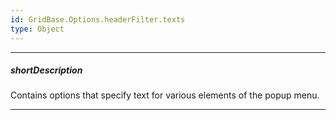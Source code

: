 ```yaml
---
id: GridBase.Options.headerFilter.texts
type: Object
---
```

---
##### shortDescription
Contains options that specify text for various elements of the popup menu.

---
